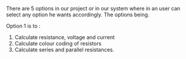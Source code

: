 There are 5 options in our project or in our system where in an user can select any option he wants accordingly.
The options being.

Option 1 is to :
1. Calculate resistance, voltage and current
2. Calculate colour coding of resistors
3. Calculate series and parallel resistances.
